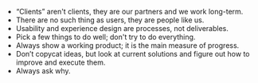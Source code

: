 * “Clients” aren't clients, they are our partners and we work long­-term.
* There are no such thing as users, they are people like us.
* Usability and experience design are processes, not deliverables.
* Pick a few things to do well; don't try to do everything.
* Always show a working product; it is the main measure of progress.
* Don’t copycat ideas, but look at current solutions and figure out how to
improve and execute them.
* Always ask why.

